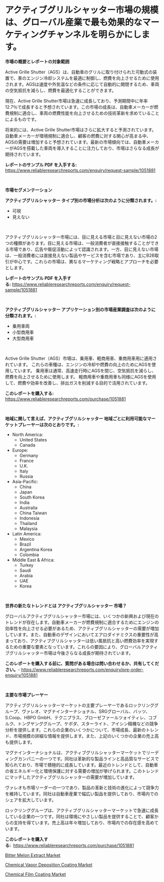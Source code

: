 <p><h1>アクティブグリルシャッター市場の規模は、グローバル産業で最も効果的なマーケティングチャンネルを明らかにします。</h1></p><p><strong>市場の概要とレポートの対象範囲</strong></p>
<p><p>Active Grille Shutter（AGS）は、自動車のグリルに取り付けられた可動式の装置で、車のエンジン冷却システムを最適に制御し、燃費を向上させるために使用されます。AGSは速度や外気温などの条件に応じて自動的に開閉するため、車両の空気抵抗を減らし、燃費を最適化することができます。</p><p>現在、Active Grille Shutter市場は急速に成長しており、予測期間中に年率12.7％で成長すると予想されています。この市場の成長は、自動車メーカーが燃費規制に適合し、車両の燃費性能を向上させるための技術革新を求めていることによるものです。</p><p>将来的には、Active Grille Shutter市場はさらに拡大すると予測されています。自動車メーカーが環境規制に適合し、顧客の燃費に対する関心が高まる中、AGSの需要は増加すると予想されています。最新の市場傾向では、自動車メーカーがAGSを搭載した車両を導入することに注力しており、市場はさらなる成長が期待されています。</p></p>
<p><strong>レポートのサンプル PDF を入手する:</strong> <a href="https://www.reliableresearchreports.com/enquiry/request-sample/1051881">https://www.reliableresearchreports.com/enquiry/request-sample/1051881</a></p>
<p>&nbsp;</p>
<p><strong>市場セグメンテーション</strong></p>
<p><strong>アクティブグリルシャッター タイプ別の市場分析は次のように分類されます。:</strong></p>
<p><ul><li>可視</li><li>見えない</li></ul></p>
<p>&nbsp;</p>
<p><p>アクティブグリルシャッター市場には、目に見える市場と目に見えない市場の2つの種類があります。目に見える市場は、一般消費者が直接接触することができる市場であり、広告や販促活動によって認識されます。一方、目に見えない市場は、一般消費者には直接見えない製品やサービスを含む市場であり、主にB2B取引が中心です。これらの市場は、異なるマーケティング戦略とアプローチを必要とします。</p></p>
<p><strong>レポートのサンプル PDF を入手する:</strong>&nbsp;<a href="https://www.reliableresearchreports.com/enquiry/request-sample/1051881">https://www.reliableresearchreports.com/enquiry/request-sample/1051881</a></p>
<p>&nbsp;</p>
<p><strong> アクティブグリルシャッター アプリケーション別の市場産業調査は次のように分類されます。:</strong></p>
<p><ul><li>乗用車両</li><li>小型商用車</li><li>大型商用車</li></ul></p>
<p>&nbsp;</p>
<p><p>Active Grille Shutter（AGS）市場は、乗用車、軽商用車、重商用車用に適用されています。 これらの車種は、エンジンの冷却や燃費の向上のためにAGSを使用しています。 乗用車は通常、高速走行時にAGSを閉じ、空気抵抗を減らし、燃費を向上させるために使用します。 軽商用車や重商用車も同様にAGSを使用して、燃費や効率を改善し、排出ガスを削減する目的で活用されています。</p></p>
<p><strong>このレポートを購入する:</strong>&nbsp; <a href="https://www.reliableresearchreports.com/purchase/1051881">https://www.reliableresearchreports.com/purchase/1051881</a></p>
<p>&nbsp;</p>
<p><strong>地域に関して言えば、アクティブグリルシャッター 地域ごとに利用可能なマーケットプレーヤーは次のとおりです。:</strong></p>
<p><ul>
    <li>
        North America:
        <ul>
            <li>United States</li>
            <li>Canada</li>
        </ul>
    </li>
    <li>
        Europe:
        <ul>
            <li>Germany</li>
            <li>France</li>
            <li>U.K.</li>
            <li>Italy</li>
            <li>Russia</li>
        </ul>
    </li>
    <li>
        Asia-Pacific:
        <ul>
            <li>China</li>
            <li>Japan</li>
            <li>South Korea</li>
            <li>India</li>
            <li>Australia</li>
            <li>China Taiwan</li>
            <li>Indonesia</li>
            <li>Thailand</li>
            <li>Malaysia</li>
        </ul>
    </li>
    <li>
        Latin America:
        <ul>
            <li>Mexico</li>
            <li>Brazil</li>
            <li>Argentina Korea</li>
            <li>Colombia</li>
        </ul>
    </li>
    <li>
        Middle East & Africa:
        <ul>
            <li>Turkey</li>
            <li>Saudi</li>
            <li>Arabia</li>
            <li>UAE</li>
            <li>Korea</li>
        </ul>
    </li>
    </ul></p>
<p>&nbsp;</p>
<p><strong>世界の新たなトレンドとは アクティブグリルシャッター 市場？</strong></p>
<p><p>グローバルアクティブグリルシャッター市場には、いくつかの新興および現在のトレンドが存在します。自動車メーカーが燃費規制に適合するためにエンジンの効率性を向上させる必要があるため、アクティブグリルシャッターの需要が増加しています。また、自動車のデザインにおいてエアロダイナミクスの重要性が高まっており、アクティブグリルシャッターは低い風抵抗と高い燃費効率を実現するための重要な要素となっています。これらの要因により、グローバルアクティブグリルシャッター市場は今後さらなる成長が期待されています。</p></p>
<p><strong>このレポートを購入する前に、質問がある場合は問い合わせるか、共有してください。</strong>- <a href="https://www.reliableresearchreports.com/enquiry/pre-order-enquiry/1051881">https://www.reliableresearchreports.com/enquiry/pre-order-enquiry/1051881</a></p>
<p>&nbsp;</p>
<p><strong>主要な市場プレーヤー</strong></p>
<p><p>アクティブグリルシャッターマーケットの主要プレーヤーであるロックリンググループ、ヴァレオ、マグナインターナショナル、SRGグローバル、バッツ、S.Coop、HBPO GmbH、テクニプラス、ブローゼファールツォイティレ、コブルク、トングヤンググループ、ケボダ、スターライト、アイシン精機などの競争分析を提供します。これらの企業のいくつかについて、市場成長、最新のトレンド、市場規模の詳細な情報を提供します。また、上記のいくつかの企業の売上高も提供します。</p><p>マグナインターナショナルは、アクティブグリルシャッターマーケットでリーディングカンパニーの一つです。同社は革新的な製品ラインと高品質なサービスで知られており、市場で積極的に成長しています。最近のトレンドとして、自動車の省エネルギー化と環境保護に対する需要の増加が挙げられます。このトレンドにマッチしたアクティブグリルシャッターの需要が増加しています。</p><p>ヴァレオも市場リーダーの一つであり、製品の革新と技術の進化によって競争力を維持しています。同社は自動車産業で幅広い製品を提供しており、市場内でのシェアを拡大しています。</p><p>ロックリンググループは、アクティブグリルシャッターマーケットで急速に成長している企業の一つです。同社は環境にやさしい製品を提供することで、顧客からの支持を得ています。売上高は年々増加しており、市場内での存在感を高めています。</p></p>
<p><strong>このレポートを購入する:</strong>&nbsp;&nbsp;<a href="https://www.reliableresearchreports.com/purchase/1051881">https://www.reliableresearchreports.com/purchase/1051881</a></p>
<p><p><a href="https://nifty-kite-d51.notion.site/Bitter-Melon-Extract-Market-Provides-a-Comprehensive-Analysis-Including-a-Macro-Overview-of-the-Mark-5ce432284f4a42108a4df250d048a4bd">Bitter Melon Extract Market</a></p><p><a href="https://five-trouble-98a.notion.site/Decoding-the-Chemical-Vapor-Deposition-Coating-Market-A-Deep-Dive-into-the-Latest-Market-Trends-Ma-507f7d99354d4f0eaed0e8597ac0bf5a">Chemical Vapor Deposition Coating Market</a></p><p><a href="https://ivy-potential-64b.notion.site/Chemical-Film-Coating-Market-Provides-a-Comprehensive-Analysis-Including-a-Macro-Overview-of-the-Mar-b164859d036740199160814ad6e8a069">Chemical Film Coating Market</a></p></p>